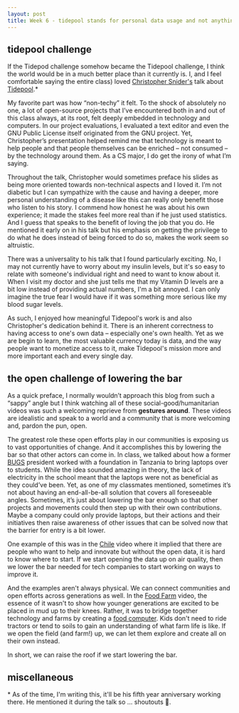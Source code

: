 ```yaml
---
layout: post
title: Week 6 - tidepool stands for personal data usage and not anything less
---
```


## tidepool challenge

If the Tidepod challenge somehow became the Tidepool challenge, I think the world would be in a much better place than it currently is. I, and I feel comfortable saying the entire class) loved [Christopher Snider's](https://www.linkedin.com/in/christopherasnider/) talk about [Tidepool](https://www.tidepool.org/open).*

<!--more-->

My favorite part was how “non-techy” it felt. To the shock of absolutely no one, a lot of open-source projects that I’ve encountered both in and out of this class always, at its root, felt deeply embedded in technology and computers. In our project evaluations, I evaluated a text editor and even the GNU Public License itself originated from the GNU project. Yet, Christopher’s presentation helped remind me that technology is meant to help people and that people themselves can be enriched – not consumed – by the technology around them. As a CS major, I do get the irony of what I’m saying.

Throughout the talk, Christopher would sometimes preface his slides as being more oriented towards non-technical aspects and I loved it. I’m not diabetic but I can sympathize with the cause and having a deeper, more personal understanding of a disease like this can really only benefit those who listen to his story. I commend how honest he was about his own experience; it made the stakes feel more real than if he just used statistics. And I guess that speaks to the benefit of loving the job that you do. He mentioned it early on in his talk but his emphasis on getting the privilege to do what he does instead of being forced to do so, makes the work seem so altruistic.

There was a universality to his talk that I found particularly exciting. No, I may not currently have to worry about my insulin levels, but it's so easy to relate with someone's individual right and need to want to know about it. When I visit my doctor and she just tells me that my Vitamin D levels are a bit low instead of providing actual numbers, I'm a bit annoyed. I can only imagine the true fear I would have if it was something more serious like my blood sugar levels.

  As such, I enjoyed how meaningful Tidepool's work is and also Christopher's dedication behind it. There is an inherent correctness to having access to one's own data – especially one's own health. Yet as we are begin to learn, the most valuable currency today is data, and the way people want to monetize access to it, make Tidepool's mission more and more important each and every single day.

## the open challenge of lowering the bar

As a quick preface, I normally wouldn’t approach this blog from such a “sappy” angle but I think watching all of these social-good/humanitarian videos was such a welcoming reprieve from **gestures around**. These videos are idealistic and speak to a world and a community that is more welcoming and, pardon the pun, open.

The greatest role these open efforts play in our communities is exposing us to vast opportunities of change. And it accomplishes this by lowering the bar so that other actors can come in. In class, we talked about how a former [BUGS](https://bugs-nyu.github.io/) president worked with a foundation in Tanzania to bring laptops over to students. While the idea sounded amazing in theory, the lack of electricity in the school meant that the laptops were not as beneficial as they could’ve been. Yet, as one of my classmates mentioned, sometimes it’s not about having an end-all-be-all solution that covers all foreseeable angles. Sometimes, it’s just about lowering the bar enough so that other projects and movements could then step up with their own contributions. Maybe a company could only provide laptops, but their actions and their initiatives then raise awareness of other issues that can be solved now that the barrier for entry is a bit lower.

One example of this was in the [Chile](https://www.redhat.com/en/open-source-stories/starting-small-open-data) video where it implied that there are people who want to help and innovate but without the open data, it is hard to know where to start. If we start opening the data up on air quality, then we lower the bar needed for tech companies to start working on ways to improve it.

And the examples aren't always physical. We can connect communities and open efforts across generations as well. In the [Food Farm](https://www.redhat.com/en/open-source-stories/farming-for-the-future) video, the essence of it wasn't to show how younger generations are excited to be placed in mud up to their knees. Rather, it was to bridge together technology and farms by creating a [food computer](https://www.redhat.com/en/open-source-stories/farming-for-the-future/food-computer). Kids don't need to ride tractors or tend to soils to gain an understanding of what farm life is like. If we open the field (and farm!) up, we can let them explore and create all on their own instead.

In short, we can raise the roof if we start lowering the bar.


## miscellaneous

\* As of the time, I'm writing this, it'll be his fifth year anniversary working there. He mentioned it during the talk so ... shoutouts 🎉.
